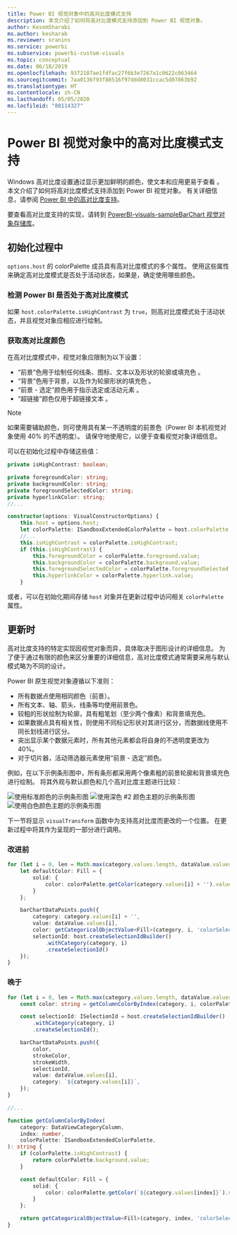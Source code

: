 ```yaml
---
title: Power BI 视觉对象中的高对比度模式支持
description: 本文介绍了如何将高对比度模式支持添加到 Power BI 视觉对象。
author: KesemSharabi
ms.author: kesharab
ms.reviewer: sranins
ms.service: powerbi
ms.subservice: powerbi-custom-visuals
ms.topic: conceptual
ms.date: 06/18/2019
ms.openlocfilehash: 9372187ae1fdfac27f6b3e7267a1c0622c063464
ms.sourcegitcommit: 7aa0136f93f88516f97ddd8031ccac5d07863b92
ms.translationtype: HT
ms.contentlocale: zh-CN
ms.lasthandoff: 05/05/2020
ms.locfileid: "80114327"
---
```

# <a name="high-contrast-mode-support-in-power-bi-visuals"></a>Power BI 视觉对象中的高对比度模式支持

Windows 高对比度设置通过显示更加鲜明的颜色，使文本和应用更易于查看  。 本文介绍了如何将高对比度模式支持添加到 Power BI 视觉对象。 有关详细信息，请参阅 [Power BI 中的高对比度支持](https://powerbi.microsoft.com/blog/power-bi-desktop-june-2018-feature-summary/#highContrast)。

要查看高对比度支持的实现，请转到 [PowerBI-visuals-sampleBarChart 视觉对象存储库](https://github.com/Microsoft/PowerBI-visuals-sampleBarChart/commit/61011c82b66ca0d3321868f1d089c65101ca42e6)。

## <a name="on-initialization"></a>初始化过程中

`options.host` 的 colorPalette 成员具有高对比度模式的多个属性。 使用这些属性来确定高对比度模式是否处于活动状态，如果是，确定使用哪些颜色。

### <a name="detect-that-power-bi-is-in-high-contrast-mode"></a>检测 Power BI 是否处于高对比度模式

如果 `host.colorPalette.isHighContrast` 为 `true`，则高对比度模式处于活动状态，并且视觉对象应相应进行绘制。

### <a name="get-high-contrast-colors"></a>获取高对比度颜色

在高对比度模式中，视觉对象应限制为以下设置：

* “前景”色用于绘制任何线条、图标、文本以及形状的轮廓或填充色  。
* “背景”色用于背景，以及作为轮廓形状的填充色  。
* “前景 - 选定”颜色用于指示选定或活动元素  。
* “超链接”颜色仅用于超链接文本  。

> [!NOTE]
> 如果需要辅助颜色，则可使用具有某一不透明度的前景色（Power BI 本机视觉对象使用 40% 的不透明度）。 请保守地使用它，以便于查看视觉对象详细信息。

可以在初始化过程中存储这些值：

```typescript
private isHighContrast: boolean;

private foregroundColor: string;
private backgroundColor: string;
private foregroundSelectedColor: string;
private hyperlinkColor: string;
//...

constructor(options: VisualConstructorOptions) {
    this.host = options.host;
    let colorPalette: ISandboxExtendedColorPalette = host.colorPalette;
    //...
    this.isHighContrast = colorPalette.isHighContrast;
    if (this.isHighContrast) {
        this.foregroundColor = colorPalette.foreground.value;
        this.backgroundColor = colorPalette.background.value;
        this.foregroundSelectedColor = colorPalette.foregroundSelected.value;
        this.hyperlinkColor = colorPalette.hyperlink.value;
    }
```

或者，可以在初始化期间存储 `host` 对象并在更新过程中访问相关 `colorPalette` 属性。

## <a name="on-update"></a>更新时

高对比度支持的特定实现因视觉对象而异，具体取决于图形设计的详细信息。 为了便于通过有限的颜色来区分重要的详细信息，高对比度模式通常需要采用与默认模式略为不同的设计。

Power BI 原生视觉对象遵循以下准则：

* 所有数据点使用相同颜色（前景）。
* 所有文本、轴、箭头、线条等均使用前景色。
* 较粗的形状绘制为轮廓，具有粗笔划（至少两个像素）和背景填充色。
* 如果数据点具有相关性，则使用不同标记形状对其进行区分，而数据线使用不同长划线进行区分。
* 突出显示某个数据元素时，所有其他元素都会将自身的不透明度更改为 40%。
* 对于切片器，活动筛选器元素使用“前景 - 选定”颜色。

例如，在以下示例条形图中，所有条形都采用两个像素粗的前景轮廓和背景填充色进行绘制。 将其外观与默认颜色和几个高对比度主题进行比较：

![使用标准颜色的示例条形图](media/high-contrast-support/hc-samplebarchart-standard.png)
![使用*深色 #2* 颜色主题的示例条形图](media/high-contrast-support/hc-samplebarchart-dark2.png)
![使用*白色*颜色主题的示例条形图](media/high-contrast-support/hc-samplebarchart-white.png)

下一节将显示 `visualTransform` 函数中为支持高对比度而更改的一个位置。 在更新过程中将其作为呈现的一部分进行调用。

### <a name="before"></a>改进前

```typescript
for (let i = 0, len = Math.max(category.values.length, dataValue.values.length); i < len; i++) {
    let defaultColor: Fill = {
        solid: {
            color: colorPalette.getColor(category.values[i] + '').value
        }
    };

    barChartDataPoints.push({
        category: category.values[i] + '',
        value: dataValue.values[i],
        color: getCategoricalObjectValue<Fill>(category, i, 'colorSelector', 'fill', defaultColor).solid.color,
        selectionId: host.createSelectionIdBuilder()
            .withCategory(category, i)
            .createSelectionId()
    });
}
```

### <a name="after"></a>晚于

```typescript
for (let i = 0, len = Math.max(category.values.length, dataValue.values.length); i < len; i++) {
    const color: string = getColumnColorByIndex(category, i, colorPalette);

    const selectionId: ISelectionId = host.createSelectionIdBuilder()
        .withCategory(category, i)
        .createSelectionId();

    barChartDataPoints.push({
        color,
        strokeColor,
        strokeWidth,
        selectionId,
        value: dataValue.values[i],
        category: `${category.values[i]}`,
    });
}

//...

function getColumnColorByIndex(
    category: DataViewCategoryColumn,
    index: number,
    colorPalette: ISandboxExtendedColorPalette,
): string {
    if (colorPalette.isHighContrast) {
        return colorPalette.background.value;
    }

    const defaultColor: Fill = {
        solid: {
            color: colorPalette.getColor(`${category.values[index]}`).value,
        }
    };

    return getCategoricalObjectValue<Fill>(category, index, 'colorSelector', 'fill', defaultColor).solid.color;
}
```

